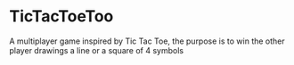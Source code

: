 # TicTacToeToo
A multiplayer game inspired by Tic Tac Toe, the purpose is to win the other player drawings a line or a square of 4 symbols

